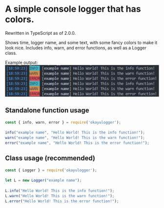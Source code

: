 # A simple console logger that has colors.
Rewritten in TypeScript as of 2.0.0.

Shows time, logger name, and some text, with some fancy colors to make it look nice.
Includes info, warn, and error functions, as well as a Logger class.

Example output:
![Preview Image](./example.png)

## Standalone function usage
```js
const { info, warn, error } = require('okayulogger');

info("example name", "Hello World! This is the info function!");
warn("example name", "Hello World! This is the warn function!");
error("example name", "Hello World! This is the error function!");
```

## Class usage (recommended)
```js
const { Logger } = require('okayulogger');

let L = new Logger("example name");

L.info("Hello World! This is the info function!");
L.warn("Hello World! This is the warn function!");
L.error("Hello World! This is the error function!");
```
